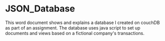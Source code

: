 # JSON_Database
This word document shows and explains a database I created on couchDB as part of an assignment. The database uses java script to set up documents and views based on a fictional company's transactions.
